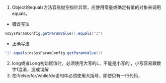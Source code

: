 1. Object的equals方法容易抛空指针异常，应使用常量或确定有值的对象来调用equals。
- 错误写法
```java
nsSysParamConfig.getParamValue().equals("1")
```
- 正确写法
```java
"1".equals(nsSysParamConfig.getParamValue())
```

2. long或者Long初始赋值时，必须使用大写的L，不能是小写的l，小写容易跟数字1混淆，造成误解
3. 在if/else/for/while/do语句中必须使用大括号，即使只有一行代码，
